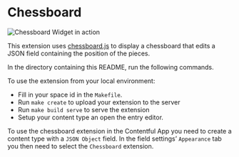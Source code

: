 Chessboard
==========

![Chessboard Widget in action](http://contentful.github.io/extensions/assets/chessboard.gif)

This extension uses [chessboard.js][] to display a chessboard that edits a JSON
field containing the position of the pieces.

In the directory containing this README, run the following commands.

To use the extension from your local environment:
* Fill in your space id in the `Makefile`.
* Run `make create` to upload your extension to the server
* Run `make build serve` to serve the extension
* Setup your content type an open the entry editor.

To use the chessboard extension in the Contentful App you need to create a content
type with a `JSON Object` field. In the field settings’ `Appearance` tab you
then need to select the `Chessboard` extension.

[chessboard.js]: http://chessboardjs.com/
[getting-token]: https://www.contentful.com/developers/docs/references/authentication/#getting-an-oauth-token
